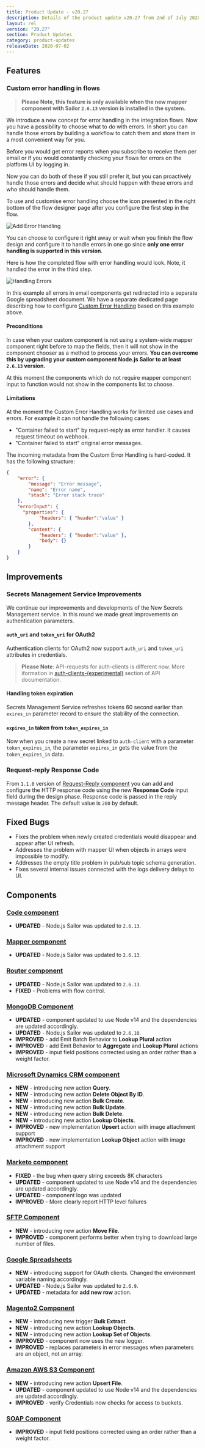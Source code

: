 ```yaml
---
title: Product Update - v20.27
description: Details of the product update v20.27 from 2nd of July 2020.
layout: rel
version: "20.27"
section: Product Updates
category: product-updates
releaseDate: 2020-07-02
---
```


## Features

### Custom error handling in flows

> **Please Note, this feature is only available when the new mapper component
> with Sailor `2.6.13` version is installed in the system.**

We introduce a new concept for error handling in the integration flows. Now you
have a possibility to choose what to do with errors. In short you can handle
those errors by building a workflow to catch them and store them in a most
convenient way for you.

Before you would get error reports when you subscribe to receive them per email
or if you would constantly checking your flows for errors on the platform UI by
logging in.

Now you can do both of these if you still prefer it, but you can proactively handle
those errors and decide what should happen with these errors and who should handle
them.

To use and customise error handling choose the icon presented in the right bottom
of the flow designer page after you configure the first step in the flow.

![Add Error Handling](/assets/img/RN/2027/add-error-handling.png "Add Error Handling")

You can choose to configure it right away or wait when you finish the flow design
and configure it to handle errors in one go since
**only one error handling is supported in this version**.

Here is how the completed flow with error handling would look. Note, it handled
the error in the third step.

![Handling Errors](/assets/img/RN/2027/handling-errors-result.png "Handling Errors")

In this example all errors in email components get redirected into a separate Google
spreadsheet document. We have a separate dedicated page describing how to
configure [Custom Error Handling](/getting-started/custom-error-handling) based on this example above.

####  Preconditions

In case when your custom component is not using a system-wide mapper component
right before to map the fields, then it will not show in the component chooser
as a method to process your errors. **You can overcome this by upgrading your custom component Node.js Sailor to at least `2.6.13` version.**

At this moment the components which do not require mapper component input to
function would not show in the components list to choose.

#### Limitations

At the moment the Custom Error Handling works for limited use cases and errors.
For example it can not handle the following cases:

*   "Container failed to start" by request-reply as error handler. It causes request timeout on webhook.
*   "Container failed to start" original error messages.

The incoming metadata from the Custom Error Handling is hard-coded. It has the
following structure:

```json
{
    "error": {
        "message": "Error message",
        "name": "Error name",
        "stack": "Error stack trace"
    },
    "errorInput": {
      "properties": {
            "headers": { "header":"value" }
        },
        "content": {
            "headers": { "header":"value" },
            "body": {}
        }
    }
}
```


## Improvements

### Secrets Management Service Improvements

We continue our improvements and developments of the New Secrets Management
service. In this round we made great improvements on authentication parameters.

#### `auth_uri` and `token_uri` for OAuth2

Authentication clients for OAuth2 now support `auth_uri` and `token_uri` attributes
in credentials.

> **Please Note**: API-requests for auth-clients is different now. More iformation
> in [auth-clients-(experimental)](https://api.elastic.io/docs/v2/#auth-clients-(experimental))
> section of API documentation.

#### Handling token expiration

Secrets Management Service refreshes tokens 60 second earlier than
`exires_in` parameter record to ensure the stability of the connection.

#### `expires_in` taken from `token_expires_in`

Now when you create a new secret linked to `auth-client` with a parameter `token_expires_in`,
the parameter `expires_in` gets the value from the `token_expires_in` data.

### Request-reply Response Code

From `1.1.0` version of [Request-Reply component](/components/request-reply) you
can add and configure the HTTP response code using the new **Response Code**
input field during the design phase. Response code is passed in the reply message
header. The default value is `200` by default.

## Fixed Bugs

*   Fixes the problem when newly created credentials would disappear and appear after UI refresh.
*   Addresses the problem with mapper UI when objects in arrays were impossible to modify.
*   Addresses the empty title problem in pub/sub topic schema generation.
*   Fixes several internal issues connected with the logs delivery delays to UI.

## Components

### [Code component](/components/code)

*   **UPDATED** - Node.js Sailor was updated to `2.6.13`.

### [Mapper component](/components/mapper)

*   **UPDATED** - Node.js Sailor was updated to `2.6.13`.

### [Router component](/components/router/)

*   **UPDATED** - Node.js Sailor was updated to `2.6.13`.
*   **FIXED** - Problems with flow control.

### [MongoDB Component](/components/mongodb)

*   **UPDATED** - component updated to use Node v14 and the dependencies are updated accordingly.
*   **UPDATED** - Node.js Sailor was updated to `2.6.10`.
*   **IMPROVED** - add Emit Batch Behavior to **Lookup Plural** action
*   **IMPROVED** - add Emit Behavior to **Aggregate** and **Lookup Plural** actions
*   **IMPROVED** - input field positions corrected using an order rather than a weight factor.

### [Microsoft Dynamics CRM component](/components/msdynamics-crm/)

*   **NEW** - introducing new action **Query**.
*   **NEW** - introducing new action **Delete Object By ID**.
*   **NEW** - introducing new action **Bulk Create**.
*   **NEW** - introducing new action **Bulk Update**.
*   **NEW** - introducing new action **Bulk Delete**.
*   **NEW** - introducing new action **Lookup Objects**.
*   **IMPROVED** - new implementation **Upsert** action with image attachment support
*   **IMPROVED** - new implementation **Lookup Object** action with image attachment support

### [Marketo component](/components/marketo/)

*   **FIXED** -  the bug when query string exceeds 8K characters
*   **UPDATED** - component updated to use Node v14 and the dependencies are updated accordingly.
*   **UPDATED** - component logo was updated
*   **IMPROVED** - More clearly report HTTP level failures

### [SFTP Component](/components/sftp/)

*   **NEW** - introducing new action **Move File**.
*   **IMPROVED** - component performs better when trying to download large number of files.

### [Google Spreadsheets](/components/gspreadsheets/)

*   **NEW** - introducing support for OAuth clients. Changed the environment variable naming accordingly.
*   **UPDATED** - Node.js Sailor was updated to `2.6.9`.
*   **UPDATED** - metadata for **add new row** action.

### [Magento2 Component](/components/magento2/)

*   **NEW** - introducing new trigger **Bulk Extract**.
*   **NEW** - introducing new action **Lookup Objects**.
*   **NEW** - introducing new action **Lookup Set of Objects**.
*   **IMPROVED** - component now uses the new logger.
*   **IMPROVED** - replaces parameters in error messages when parameters are an object, not an array.

### [Amazon AWS S3 Component](/components/aws-s3/)

*   **NEW** - introducing new action **Upsert File**.
*   **UPDATED** - component updated to use Node v14 and the dependencies are updated accordingly.
*   **IMPROVED** - verify Credentials now checks for access to buckets.

### [SOAP Component](/components/soap/)

*   **IMPROVED** - input field positions corrected using an order rather than a weight factor.
